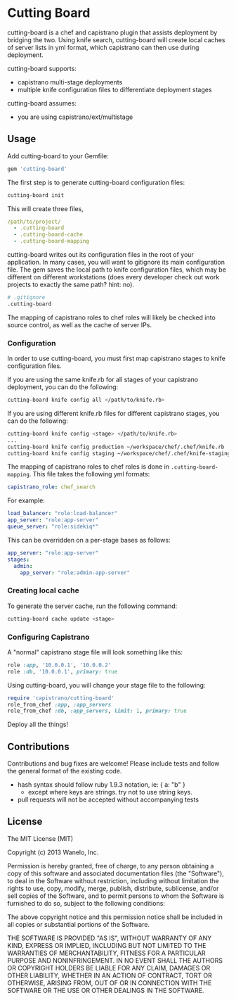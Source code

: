 Cutting Board
=============

cutting-board is a chef and capistrano plugin that assists deployment by
bridging the two. Using knife search, cutting-board will create local caches
of server lists in yml format, which capistrano can then use during deployment.

cutting-board supports:
* capistrano multi-stage deployments
* multiple knife configuration files to differentiate deployment stages

cutting-board assumes:
* you are using capistrano/ext/multistage


## Usage

Add cutting-board to your Gemfile:
```ruby
gem 'cutting-board'
```

The first step is to generate cutting-board configuration files:
```bash
cutting-board init
```

This will create three files,
```yml
/path/to/project/
  - .cutting-board
  - .cutting-board-cache
  - .cutting-board-mapping
```

cutting-board writes out its configuration files in the root of 
your application. In many cases, you will want to gitignore its 
main configuration file. The gem saves the local path to knife 
configuration files, which may be different on different
workstations (does every developer check out work projects to 
exactly the same path? hint: no).
```bash
# .gitignore
.cutting-board
```

The mapping of capistrano roles to chef roles will likely be 
checked into source control, as well as the cache of server IPs.


### Configuration

In order to use cutting-board, you must first map capistrano 
stages to knife configuration files.

If you are using the same knife.rb for all stages of your 
capistrano deployment, you can do the following:
```bash
cutting-board knife config all </path/to/knife.rb>
```

If you are using different knife.rb files for different capistrano 
stages, you can do the following:
```bash
cutting-board knife config <stage> </path/to/knife.rb>
...
cutting-board knife config production ~/workspace/chef/.chef/knife.rb
cutting-board knife config staging ~/workspace/chef/.chef/knife-staging.rb
```

The mapping of capistrano roles to chef roles is done in 
`.cutting-board-mapping`. This file takes the following yml formats:
```yml
capistrano_role: chef_search
```

For example:
```yml
load_balancer: "role:load-balancer"
app_server: "role:app-server"
queue_server: "role:sidekiq*"
```

This can be overridden on a per-stage bases as follows:
```yml
app_server: "role:app-server"
stages:
  admin:
    app_server: "role:admin-app-server"
```


### Creating local cache

To generate the server cache, run the following command:
```bash
cutting-board cache update <stage>
```


### Configuring Capistrano

A "normal" capistrano stage file will look something like this:
```ruby
role :app, '10.0.0.1', '10.0.0.2'
role :db, '10.0.0.1', primary: true
```

Using cutting-board, you will change your stage file to the following:
```ruby
require 'capistrano/cutting-board'
role_from_chef :app, :app_servers
role_from_chef :db, :app_servers, limit: 1, primary: true
```

Deploy all the things!


## Contributions

Contributions and bug fixes are welcome! Please include tests and follow the
general format of the existing code.

* hash syntax should follow ruby 1.9.3 notation, ie: { a: "b" }
  * except where keys are strings. try not to use string keys.
* pull requests will not be accepted without accompanying tests

## License

The MIT License (MIT)

Copyright (c) 2013 Wanelo, Inc.

Permission is hereby granted, free of charge, to any person obtaining a copy
of this software and associated documentation files (the "Software"), to deal
in the Software without restriction, including without limitation the rights
to use, copy, modify, merge, publish, distribute, sublicense, and/or sell
copies of the Software, and to permit persons to whom the Software is
furnished to do so, subject to the following conditions:

The above copyright notice and this permission notice shall be included in
all copies or substantial portions of the Software.

THE SOFTWARE IS PROVIDED "AS IS", WITHOUT WARRANTY OF ANY KIND, EXPRESS OR
IMPLIED, INCLUDING BUT NOT LIMITED TO THE WARRANTIES OF MERCHANTABILITY,
FITNESS FOR A PARTICULAR PURPOSE AND NONINFRINGEMENT. IN NO EVENT SHALL THE
AUTHORS OR COPYRIGHT HOLDERS BE LIABLE FOR ANY CLAIM, DAMAGES OR OTHER
LIABILITY, WHETHER IN AN ACTION OF CONTRACT, TORT OR OTHERWISE, ARISING FROM,
OUT OF OR IN CONNECTION WITH THE SOFTWARE OR THE USE OR OTHER DEALINGS IN
THE SOFTWARE.
